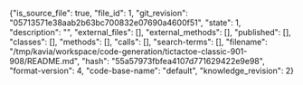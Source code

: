 {"is_source_file": true, "file_id": 1, "git_revision": "05713571e38aab2b63bc700832e07690a4600f51", "state": 1, "description": "", "external_files": [], "external_methods": [], "published": [], "classes": [], "methods": [], "calls": [], "search-terms": [], "filename": "/tmp/kavia/workspace/code-generation/tictactoe-classic-901-908/README.md", "hash": "55a57973fbfea4107d771629422e9e98", "format-version": 4, "code-base-name": "default", "knowledge_revision": 2}